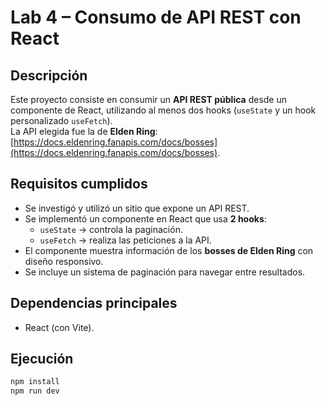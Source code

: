 # Lab 4 – Consumo de API REST con React

## Descripción
Este proyecto consiste en consumir un **API REST pública** desde un componente de React, utilizando al menos dos hooks (`useState` y un hook personalizado `useFetch`).  
La API elegida fue la de **Elden Ring**: [https://docs.eldenring.fanapis.com/docs/bosses](https://docs.eldenring.fanapis.com/docs/bosses).

## Requisitos cumplidos
- Se investigó y utilizó un sitio que expone un API REST.  
- Se implementó un componente en React que usa **2 hooks**:
  - `useState` → controla la paginación.  
  - `useFetch` → realiza las peticiones a la API.  
- El componente muestra información de los **bosses de Elden Ring** con diseño responsivo.  
- Se incluye un sistema de paginación para navegar entre resultados.

## Dependencias principales
- React (con Vite).  

## Ejecución
```bash
npm install
npm run dev
